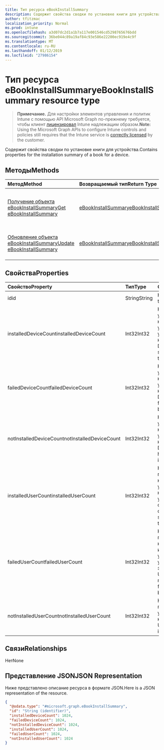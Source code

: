 ```yaml
---
title: Тип ресурса eBookInstallSummary
description: Содержит свойства сводки по установке книги для устройства.
author: tfitzmac
localization_priority: Normal
ms.prod: intune
ms.openlocfilehash: a3d07dc2d1a1b7a117e001546cd5298765676bdd
ms.sourcegitcommit: 36be044c89a19af84c93e586e22200ec919e4c9f
ms.translationtype: MT
ms.contentlocale: ru-RU
ms.lasthandoff: 01/12/2019
ms.locfileid: "27986154"
---
```

# <a name="ebookinstallsummary-resource-type"></a><span data-ttu-id="bc1f2-103">Тип ресурса eBookInstallSummary</span><span class="sxs-lookup"><span data-stu-id="bc1f2-103">eBookInstallSummary resource type</span></span>

> <span data-ttu-id="bc1f2-104">**Примечание.** Для настройки элементов управления и политик Intune с помощью API Microsoft Graph по-прежнему требуется, чтобы клиент [лицензировал](https://go.microsoft.com/fwlink/?linkid=839381) Intune надлежащим образом.</span><span class="sxs-lookup"><span data-stu-id="bc1f2-104">**Note:** Using the Microsoft Graph APIs to configure Intune controls and policies still requires that the Intune service is [correctly licensed](https://go.microsoft.com/fwlink/?linkid=839381) by the customer.</span></span>

<span data-ttu-id="bc1f2-105">Содержит свойства сводки по установке книги для устройства.</span><span class="sxs-lookup"><span data-stu-id="bc1f2-105">Contains properties for the installation summary of a book for a device.</span></span>
## <a name="methods"></a><span data-ttu-id="bc1f2-106">Методы</span><span class="sxs-lookup"><span data-stu-id="bc1f2-106">Methods</span></span>
|<span data-ttu-id="bc1f2-107">Метод</span><span class="sxs-lookup"><span data-stu-id="bc1f2-107">Method</span></span>|<span data-ttu-id="bc1f2-108">Возвращаемый тип</span><span class="sxs-lookup"><span data-stu-id="bc1f2-108">Return Type</span></span>|<span data-ttu-id="bc1f2-109">Описание</span><span class="sxs-lookup"><span data-stu-id="bc1f2-109">Description</span></span>|
|:---|:---|:---|
|[<span data-ttu-id="bc1f2-110">Получение объекта eBookInstallSummary</span><span class="sxs-lookup"><span data-stu-id="bc1f2-110">Get eBookInstallSummary</span></span>](../api/intune-books-ebookinstallsummary-get.md)|[<span data-ttu-id="bc1f2-111">eBookInstallSummary</span><span class="sxs-lookup"><span data-stu-id="bc1f2-111">eBookInstallSummary</span></span>](../resources/intune-books-ebookinstallsummary.md)|<span data-ttu-id="bc1f2-112">Чтение свойств и связей объекта [eBookInstallSummary](../resources/intune-books-ebookinstallsummary.md).</span><span class="sxs-lookup"><span data-stu-id="bc1f2-112">Read properties and relationships of the [eBookInstallSummary](../resources/intune-books-ebookinstallsummary.md) object.</span></span>|
|[<span data-ttu-id="bc1f2-113">Обновление объекта eBookInstallSummary</span><span class="sxs-lookup"><span data-stu-id="bc1f2-113">Update eBookInstallSummary</span></span>](../api/intune-books-ebookinstallsummary-update.md)|[<span data-ttu-id="bc1f2-114">eBookInstallSummary</span><span class="sxs-lookup"><span data-stu-id="bc1f2-114">eBookInstallSummary</span></span>](../resources/intune-books-ebookinstallsummary.md)|<span data-ttu-id="bc1f2-115">Обновление свойств объекта [eBookInstallSummary](../resources/intune-books-ebookinstallsummary.md).</span><span class="sxs-lookup"><span data-stu-id="bc1f2-115">Update the properties of a [eBookInstallSummary](../resources/intune-books-ebookinstallsummary.md) object.</span></span>|

## <a name="properties"></a><span data-ttu-id="bc1f2-116">Свойства</span><span class="sxs-lookup"><span data-stu-id="bc1f2-116">Properties</span></span>
|<span data-ttu-id="bc1f2-117">Свойство</span><span class="sxs-lookup"><span data-stu-id="bc1f2-117">Property</span></span>|<span data-ttu-id="bc1f2-118">Тип</span><span class="sxs-lookup"><span data-stu-id="bc1f2-118">Type</span></span>|<span data-ttu-id="bc1f2-119">Описание</span><span class="sxs-lookup"><span data-stu-id="bc1f2-119">Description</span></span>|
|:---|:---|:---|
|<span data-ttu-id="bc1f2-120">id</span><span class="sxs-lookup"><span data-stu-id="bc1f2-120">id</span></span>|<span data-ttu-id="bc1f2-121">String</span><span class="sxs-lookup"><span data-stu-id="bc1f2-121">String</span></span>|<span data-ttu-id="bc1f2-122">Ключ объекта.</span><span class="sxs-lookup"><span data-stu-id="bc1f2-122">Key of the entity.</span></span>|
|<span data-ttu-id="bc1f2-123">installedDeviceCount</span><span class="sxs-lookup"><span data-stu-id="bc1f2-123">installedDeviceCount</span></span>|<span data-ttu-id="bc1f2-124">Int32</span><span class="sxs-lookup"><span data-stu-id="bc1f2-124">Int32</span></span>|<span data-ttu-id="bc1f2-125">Количество устройств, на которых была успешно установлена эта книга.</span><span class="sxs-lookup"><span data-stu-id="bc1f2-125">Number of Devices that have successfully installed this book.</span></span>|
|<span data-ttu-id="bc1f2-126">failedDeviceCount</span><span class="sxs-lookup"><span data-stu-id="bc1f2-126">failedDeviceCount</span></span>|<span data-ttu-id="bc1f2-127">Int32</span><span class="sxs-lookup"><span data-stu-id="bc1f2-127">Int32</span></span>|<span data-ttu-id="bc1f2-128">Количество устройств, на которых не удалось установить эту книгу.</span><span class="sxs-lookup"><span data-stu-id="bc1f2-128">Number of Devices that have failed to install this book.</span></span>|
|<span data-ttu-id="bc1f2-129">notInstalledDeviceCount</span><span class="sxs-lookup"><span data-stu-id="bc1f2-129">notInstalledDeviceCount</span></span>|<span data-ttu-id="bc1f2-130">Int32</span><span class="sxs-lookup"><span data-stu-id="bc1f2-130">Int32</span></span>|<span data-ttu-id="bc1f2-131">Количество устройств, на которых не установлена эта книга.</span><span class="sxs-lookup"><span data-stu-id="bc1f2-131">Number of Devices that does not have this book installed.</span></span>|
|<span data-ttu-id="bc1f2-132">installedUserCount</span><span class="sxs-lookup"><span data-stu-id="bc1f2-132">installedUserCount</span></span>|<span data-ttu-id="bc1f2-133">Int32</span><span class="sxs-lookup"><span data-stu-id="bc1f2-133">Int32</span></span>|<span data-ttu-id="bc1f2-134">Количество пользователей, которым удалось установить эту книгу на всех своих устройствах.</span><span class="sxs-lookup"><span data-stu-id="bc1f2-134">Number of Users whose devices have all succeeded to install this book.</span></span>|
|<span data-ttu-id="bc1f2-135">failedUserCount</span><span class="sxs-lookup"><span data-stu-id="bc1f2-135">failedUserCount</span></span>|<span data-ttu-id="bc1f2-136">Int32</span><span class="sxs-lookup"><span data-stu-id="bc1f2-136">Int32</span></span>|<span data-ttu-id="bc1f2-137">Количество пользователей, у которых есть одно или несколько устройств, где не удалось установить эту книгу.</span><span class="sxs-lookup"><span data-stu-id="bc1f2-137">Number of Users that have 1 or more device that failed to install this book.</span></span>|
|<span data-ttu-id="bc1f2-138">notInstalledUserCount</span><span class="sxs-lookup"><span data-stu-id="bc1f2-138">notInstalledUserCount</span></span>|<span data-ttu-id="bc1f2-139">Int32</span><span class="sxs-lookup"><span data-stu-id="bc1f2-139">Int32</span></span>|<span data-ttu-id="bc1f2-140">Количество пользователей, не установивших эту книгу.</span><span class="sxs-lookup"><span data-stu-id="bc1f2-140">Number of Users that did not install this book.</span></span>|

## <a name="relationships"></a><span data-ttu-id="bc1f2-141">Связи</span><span class="sxs-lookup"><span data-stu-id="bc1f2-141">Relationships</span></span>
<span data-ttu-id="bc1f2-142">Нет</span><span class="sxs-lookup"><span data-stu-id="bc1f2-142">None</span></span>
## <a name="json-representation"></a><span data-ttu-id="bc1f2-143">Представление JSON</span><span class="sxs-lookup"><span data-stu-id="bc1f2-143">JSON Representation</span></span>
<span data-ttu-id="bc1f2-144">Ниже представлено описание ресурса в формате JSON.</span><span class="sxs-lookup"><span data-stu-id="bc1f2-144">Here is a JSON representation of the resource.</span></span>
<!-- {
  "blockType": "resource",
  "keyProperty": "id",
  "@odata.type": "microsoft.graph.eBookInstallSummary"
}
-->
``` json
{
  "@odata.type": "#microsoft.graph.eBookInstallSummary",
  "id": "String (identifier)",
  "installedDeviceCount": 1024,
  "failedDeviceCount": 1024,
  "notInstalledDeviceCount": 1024,
  "installedUserCount": 1024,
  "failedUserCount": 1024,
  "notInstalledUserCount": 1024
}
```



